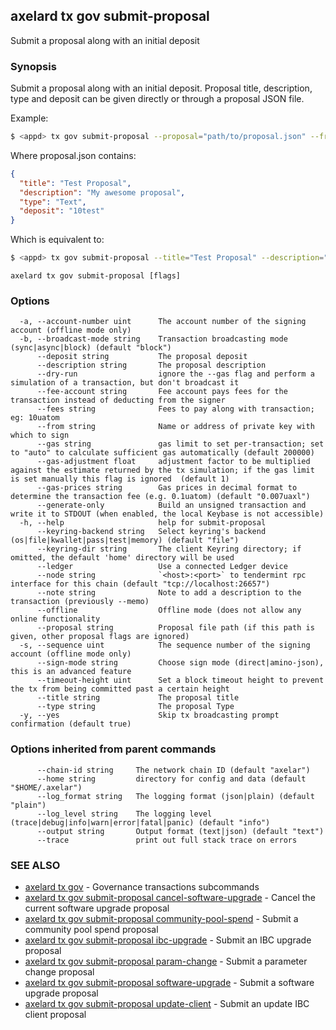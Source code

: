 ## axelard tx gov submit-proposal

Submit a proposal along with an initial deposit

### Synopsis

Submit a proposal along with an initial deposit.
Proposal title, description, type and deposit can be given directly or through a proposal JSON file.

Example:

```bash
$ <appd> tx gov submit-proposal --proposal="path/to/proposal.json" --from mykey
```

Where proposal.json contains:

```json
{
  "title": "Test Proposal",
  "description": "My awesome proposal",
  "type": "Text",
  "deposit": "10test"
}
```

Which is equivalent to:

```bash
$ <appd> tx gov submit-proposal --title="Test Proposal" --description="My awesome proposal" --type="Text" --deposit="10test" --from mykey
```

```
axelard tx gov submit-proposal [flags]
```

### Options

```
  -a, --account-number uint      The account number of the signing account (offline mode only)
  -b, --broadcast-mode string    Transaction broadcasting mode (sync|async|block) (default "block")
      --deposit string           The proposal deposit
      --description string       The proposal description
      --dry-run                  ignore the --gas flag and perform a simulation of a transaction, but don't broadcast it
      --fee-account string       Fee account pays fees for the transaction instead of deducting from the signer
      --fees string              Fees to pay along with transaction; eg: 10uatom
      --from string              Name or address of private key with which to sign
      --gas string               gas limit to set per-transaction; set to "auto" to calculate sufficient gas automatically (default 200000)
      --gas-adjustment float     adjustment factor to be multiplied against the estimate returned by the tx simulation; if the gas limit is set manually this flag is ignored  (default 1)
      --gas-prices string        Gas prices in decimal format to determine the transaction fee (e.g. 0.1uatom) (default "0.007uaxl")
      --generate-only            Build an unsigned transaction and write it to STDOUT (when enabled, the local Keybase is not accessible)
  -h, --help                     help for submit-proposal
      --keyring-backend string   Select keyring's backend (os|file|kwallet|pass|test|memory) (default "file")
      --keyring-dir string       The client Keyring directory; if omitted, the default 'home' directory will be used
      --ledger                   Use a connected Ledger device
      --node string              `<host>:<port>` to tendermint rpc interface for this chain (default "tcp://localhost:26657")
      --note string              Note to add a description to the transaction (previously --memo)
      --offline                  Offline mode (does not allow any online functionality
      --proposal string          Proposal file path (if this path is given, other proposal flags are ignored)
  -s, --sequence uint            The sequence number of the signing account (offline mode only)
      --sign-mode string         Choose sign mode (direct|amino-json), this is an advanced feature
      --timeout-height uint      Set a block timeout height to prevent the tx from being committed past a certain height
      --title string             The proposal title
      --type string              The proposal Type
  -y, --yes                      Skip tx broadcasting prompt confirmation (default true)
```

### Options inherited from parent commands

```
      --chain-id string     The network chain ID (default "axelar")
      --home string         directory for config and data (default "$HOME/.axelar")
      --log_format string   The logging format (json|plain) (default "plain")
      --log_level string    The logging level (trace|debug|info|warn|error|fatal|panic) (default "info")
      --output string       Output format (text|json) (default "text")
      --trace               print out full stack trace on errors
```

### SEE ALSO

- [axelard tx gov](/cli-docs/v0_31_0/axelard_tx_gov) - Governance transactions subcommands
- [axelard tx gov submit-proposal cancel-software-upgrade](/cli-docs/v0_31_0/axelard_tx_gov_submit-proposal_cancel-software-upgrade) - Cancel the current software upgrade proposal
- [axelard tx gov submit-proposal community-pool-spend](/cli-docs/v0_31_0/axelard_tx_gov_submit-proposal_community-pool-spend) - Submit a community pool spend proposal
- [axelard tx gov submit-proposal ibc-upgrade](/cli-docs/v0_31_0/axelard_tx_gov_submit-proposal_ibc-upgrade) - Submit an IBC upgrade proposal
- [axelard tx gov submit-proposal param-change](/cli-docs/v0_31_0/axelard_tx_gov_submit-proposal_param-change) - Submit a parameter change proposal
- [axelard tx gov submit-proposal software-upgrade](/cli-docs/v0_31_0/axelard_tx_gov_submit-proposal_software-upgrade) - Submit a software upgrade proposal
- [axelard tx gov submit-proposal update-client](/cli-docs/v0_31_0/axelard_tx_gov_submit-proposal_update-client) - Submit an update IBC client proposal
